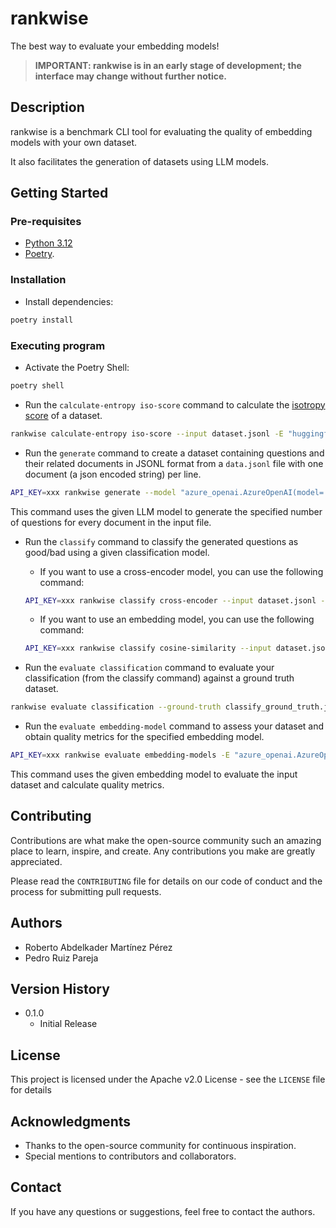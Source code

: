 # rankwise

The best way to evaluate your embedding models!

> **IMPORTANT: rankwise is in an early stage of development; the interface may change without further notice.**

## Description

rankwise is a benchmark CLI tool for evaluating the quality of embedding models with your own dataset.

It also facilitates the generation of datasets using LLM models.

## Getting Started

### Pre-requisites

- [Python 3.12](https://www.python.org/downloads/release/python-3120)
- [Poetry](https://python-poetry.org/docs/#installation).

### Installation

- Install dependencies:

```bash
poetry install
```

### Executing program

- Activate the Poetry Shell:

```bash
poetry shell
```

- Run the `calculate-entropy iso-score` command to calculate the [isotropy score](https://github.com/bcbi-edu/p_eickhoff_isoscore) of a dataset.

```bash
rankwise calculate-entropy iso-score --input dataset.jsonl -E "huggingface.HuggingFaceEmbedding('sentence-transformers/all-MiniLM-L12-v2')" -p
```

- Run the `generate` command to create a dataset containing questions and their related documents in JSONL format from a `data.jsonl` file with one document (a json encoded string) per line.

```bash
API_KEY=xxx rankwise generate --model "azure_openai.AzureOpenAI(model='gpt-4o',deployment_name='gpt-4o',api_version='2023-07-01-preview',azure_endpoint='https://your-azure-endpoint',api_key=ENVVAR('API_KEY'))" --questions-count 3 --input data.jsonl > dataset.jsonl
```

This command uses the given LLM model to generate the specified number of questions for every document in the input file.

- Run the `classify` command to classify the generated questions as good/bad using a given classification model.

    - If you want to use a cross-encoder model, you can use the following command: 
    ```bash
    API_KEY=xxx rankwise classify cross-encoder --input dataset.jsonl --cross-encoder-model "cross_encoder.CrossEncoder('BAAI/bge-reranker-v2-m3', default_activation_function=torch.nn.Sigmoid())" --output-file classified_dataset.jsonl
    ```

    - If you want to use an embedding model, you can use the following command: 
    ```bash
    API_KEY=xxx rankwise classify cosine-similarity --input dataset.jsonl --embedding-model "azure_openai.AzureOpenAIEmbedding(model='text-embedding-3-large',deployment_name='azure-text-embedding-ada-002',api_version='2023-07-01-preview',azure_endpoint='https://your-azure-endpoint',api_key=ENVVAR('API_KEY'))" --output-file classified_dataset.jsonl
    ```

- Run the `evaluate classification` command to evaluate your classification (from the classify command) against a ground truth dataset.

```bash
rankwise evaluate classification --ground-truth classify_ground_truth.jsonl --classification classified_dataset.jsonl
```

- Run the `evaluate embedding-model` command to assess your dataset and obtain quality metrics for the specified embedding model.

```bash
API_KEY=xxx rankwise evaluate embedding-models -E "azure_openai.AzureOpenAIEmbedding(model='text-embedding-3-large',deployment_name='azure-text-embedding-ada-002',api_version='2023-07-01-preview',azure_endpoint='https://your-azure-endpoint',api_key=ENVVAR('API_KEY'))" -m hit_rate -m mrr --input dataset.jsonl
```

This command uses the given embedding model to evaluate the input dataset and calculate quality metrics.

## Contributing

Contributions are what make the open-source community such an amazing place to learn, inspire, and create. Any contributions you make are greatly appreciated.

Please read the `CONTRIBUTING` file for details on our code of conduct and the process for submitting pull requests.

## Authors

- Roberto Abdelkader Martínez Pérez
- Pedro Ruiz Pareja

## Version History

- 0.1.0
  - Initial Release

## License

This project is licensed under the Apache v2.0 License - see the `LICENSE` file for details

## Acknowledgments

- Thanks to the open-source community for continuous inspiration.
- Special mentions to contributors and collaborators.

## Contact

If you have any questions or suggestions, feel free to contact the authors.
